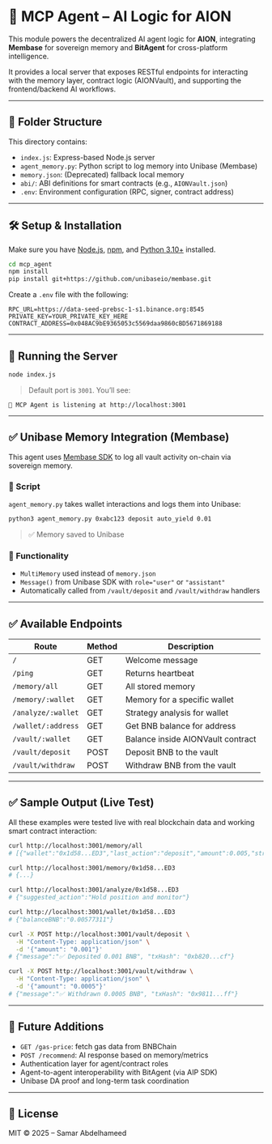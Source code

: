 # 🧠 MCP Agent – AI Logic for AION

This module powers the decentralized AI agent logic for **AION**, integrating **Membase** for sovereign memory and **BitAgent** for cross-platform intelligence.

It provides a local server that exposes RESTful endpoints for interacting with the memory layer, contract logic (AIONVault), and supporting the frontend/backend AI workflows.

---

## 📁 Folder Structure

This directory contains:

- `index.js`: Express-based Node.js server
- `agent_memory.py`: Python script to log memory into Unibase (Membase)
- `memory.json`: (Deprecated) fallback local memory
- `abi/`: ABI definitions for smart contracts (e.g., `AIONVault.json`)
- `.env`: Environment configuration (RPC, signer, contract address)

---

## 🛠 Setup & Installation

Make sure you have [Node.js](https://nodejs.org), [npm](https://www.npmjs.com/), and [Python 3.10+](https://www.python.org/) installed.

```bash
cd mcp_agent
npm install
pip install git+https://github.com/unibaseio/membase.git
```

Create a `.env` file with the following:

```env
RPC_URL=https://data-seed-prebsc-1-s1.binance.org:8545
PRIVATE_KEY=YOUR_PRIVATE_KEY_HERE
CONTRACT_ADDRESS=0x048AC9bE9365053c5569daa9860cBD5671869188
```

---

## 🚀 Running the Server

```bash
node index.js
```

> Default port is `3001`. You’ll see:

```
🚀 MCP Agent is listening at http://localhost:3001
```

---

## ✅ Unibase Memory Integration (Membase)

This agent uses [Membase SDK](https://github.com/unibaseio/membase) to log all vault activity on-chain via sovereign memory.

### 📄 Script

`agent_memory.py` takes wallet interactions and logs them into Unibase:

```bash
python3 agent_memory.py 0xabc123 deposit auto_yield 0.01
```

> ✅ Memory saved to Unibase

### 🎯 Functionality

- `MultiMemory` used instead of `memory.json`
- `Message()` from Unibase SDK with `role="user"` or `"assistant"`
- Automatically called from `/vault/deposit` and `/vault/withdraw` handlers

---

## ✅ Available Endpoints

| Route              | Method | Description                       |
| ------------------ | ------ | --------------------------------- |
| `/`                | GET    | Welcome message                   |
| `/ping`            | GET    | Returns heartbeat                 |
| `/memory/all`      | GET    | All stored memory                 |
| `/memory/:wallet`  | GET    | Memory for a specific wallet      |
| `/analyze/:wallet` | GET    | Strategy analysis for wallet      |
| `/wallet/:address` | GET    | Get BNB balance for address       |
| `/vault/:wallet`   | GET    | Balance inside AIONVault contract |
| `/vault/deposit`   | POST   | Deposit BNB to the vault          |
| `/vault/withdraw`  | POST   | Withdraw BNB from the vault       |

---

## ✅ Sample Output (Live Test)

All these examples were tested live with real blockchain data and working smart contract interaction:

```bash
curl http://localhost:3001/memory/all
# [{"wallet":"0x1d58...ED3","last_action":"deposit","amount":0.005,"strategy":"auto_yield",...}]

curl http://localhost:3001/memory/0x1d58...ED3
# {...}

curl http://localhost:3001/analyze/0x1d58...ED3
# {"suggested_action":"Hold position and monitor"}

curl http://localhost:3001/wallet/0x1d58...ED3
# {"balanceBNB":"0.00577311"}

curl -X POST http://localhost:3001/vault/deposit \
  -H "Content-Type: application/json" \
  -d '{"amount": "0.001"}'
# {"message":"✅ Deposited 0.001 BNB", "txHash": "0xb820...cf"}

curl -X POST http://localhost:3001/vault/withdraw \
  -H "Content-Type: application/json" \
  -d '{"amount": "0.0005"}'
# {"message":"✅ Withdrawn 0.0005 BNB", "txHash": "0x9811...ff"}
```

---

## 🧩 Future Additions

- `GET /gas-price`: fetch gas data from BNBChain
- `POST /recommend`: AI response based on memory/metrics
- Authentication layer for agent/contract roles
- Agent-to-agent interoperability with BitAgent (via AIP SDK)
- Unibase DA proof and long-term task coordination

---

## 📄 License

MIT © 2025 – Samar Abdelhameed

```

```
